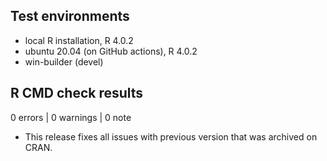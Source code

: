 ## Test environments
* local R installation, R 4.0.2
* ubuntu 20.04 (on GitHub actions), R 4.0.2
* win-builder (devel)

## R CMD check results

0 errors | 0 warnings | 0 note

* This release fixes all issues with previous version that was archived on CRAN.
